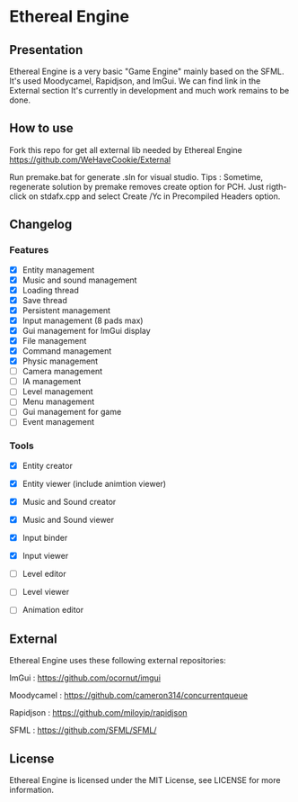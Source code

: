 # Ethereal Engine

## Presentation
Ethereal Engine is a very basic "Game Engine" mainly based on the SFML. It's used Moodycamel, Rapidjson, and ImGui. We can find link in the External section
It's currently in development and much work remains to be done.

## How to use
Fork this repo for get all external lib needed by Ethereal Engine 
https://github.com/WeHaveCookie/External

Run premake.bat for generate .sln for visual studio.
Tips : Sometime, regenerate solution by premake removes create option for PCH. Just rigth-click on stdafx.cpp and select Create /Yc in Precompiled Headers option.


## Changelog
### Features
- [x] Entity management
- [x] Music and sound management
- [x] Loading thread
- [x] Save thread
- [x] Persistent management
- [x] Input management (8 pads max)
- [x] Gui management for ImGui display
- [x] File management
- [x] Command management
- [x] Physic management
- [ ] Camera management
- [ ] IA management
- [ ] Level management
- [ ] Menu management
- [ ] Gui management for game
- [ ] Event management

### Tools
- [x] Entity creator
- [x] Entity viewer (include animtion viewer)
- [x] Music and Sound creator
- [x] Music and Sound viewer
- [x] Input binder
- [x] Input viewer
- [ ] Level editor
- [ ] Level viewer
- [ ] Animation editor



## External
Ethereal Engine uses these following external repositories:

ImGui : https://github.com/ocornut/imgui

Moodycamel : https://github.com/cameron314/concurrentqueue

Rapidjson : https://github.com/miloyip/rapidjson

SFML : https://github.com/SFML/SFML/

## License

Ethereal Engine is licensed under the MIT License, see LICENSE for more information.
